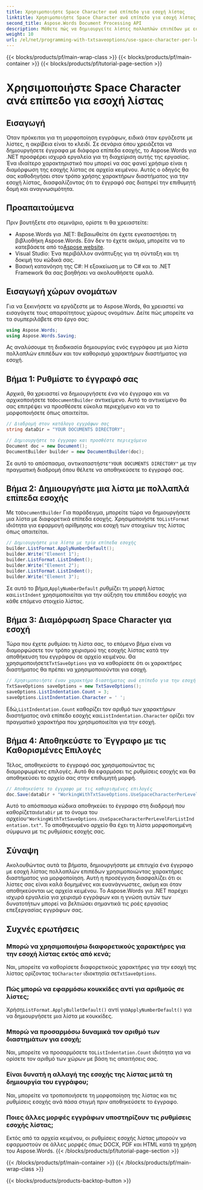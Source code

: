 ```yaml
---
title: Χρησιμοποιήστε Space Character ανά επίπεδο για εσοχή λίστας
linktitle: Χρησιμοποιήστε Space Character ανά επίπεδο για εσοχή λίστας
second_title: Aspose.Words Document Processing API
description: Μάθετε πώς να δημιουργείτε λίστες πολλαπλών επιπέδων με εσοχή χαρακτήρων διαστήματος στο Aspose.Words για .NET. Οδηγός βήμα προς βήμα για ακριβή μορφοποίηση εγγράφων.
weight: 10
url: /el/net/programming-with-txtsaveoptions/use-space-character-per-level-for-list-indentation/
---
```


{{< blocks/products/pf/main-wrap-class >}}
{{< blocks/products/pf/main-container >}}
{{< blocks/products/pf/tutorial-page-section >}}

# Χρησιμοποιήστε Space Character ανά επίπεδο για εσοχή λίστας

## Εισαγωγή

Όταν πρόκειται για τη μορφοποίηση εγγράφων, ειδικά όταν εργάζεστε με λίστες, η ακρίβεια είναι το κλειδί. Σε σενάρια όπου χρειάζεται να δημιουργήσετε έγγραφα με διάφορα επίπεδα εσοχής, το Aspose.Words για .NET προσφέρει ισχυρά εργαλεία για τη διαχείριση αυτής της εργασίας. Ένα ιδιαίτερο χαρακτηριστικό που μπορεί να σας φανεί χρήσιμο είναι η διαμόρφωση της εσοχής λίστας σε αρχεία κειμένου. Αυτός ο οδηγός θα σας καθοδηγήσει στον τρόπο χρήσης χαρακτήρων διαστήματος για την εσοχή λίστας, διασφαλίζοντας ότι το έγγραφό σας διατηρεί την επιθυμητή δομή και αναγνωσιμότητα.

## Προαπαιτούμενα

Πριν βουτήξετε στο σεμινάριο, ορίστε τι θα χρειαστείτε:

-  Aspose.Words για .NET: Βεβαιωθείτε ότι έχετε εγκαταστήσει τη βιβλιοθήκη Aspose.Words. Εάν δεν το έχετε ακόμα, μπορείτε να το κατεβάσετε από το[Aspose website](https://releases.aspose.com/words/net/).
- Visual Studio: Ένα περιβάλλον ανάπτυξης για τη σύνταξη και τη δοκιμή του κώδικά σας.
- Βασική κατανόηση της C#: Η εξοικείωση με το C# και το .NET Framework θα σας βοηθήσει να ακολουθήσετε ομαλά.

## Εισαγωγή χώρων ονομάτων

Για να ξεκινήσετε να εργάζεστε με το Aspose.Words, θα χρειαστεί να εισαγάγετε τους απαραίτητους χώρους ονομάτων. Δείτε πώς μπορείτε να τα συμπεριλάβετε στο έργο σας:

```csharp
using Aspose.Words;
using Aspose.Words.Saving;
```

Ας αναλύσουμε τη διαδικασία δημιουργίας ενός εγγράφου με μια λίστα πολλαπλών επιπέδων και τον καθορισμό χαρακτήρων διαστήματος για εσοχή. 

## Βήμα 1: Ρυθμίστε το έγγραφό σας

 Αρχικά, θα χρειαστεί να δημιουργήσετε ένα νέο έγγραφο και να αρχικοποιήσετε το`DocumentBuilder` αντικείμενο. Αυτό το αντικείμενο θα σας επιτρέψει να προσθέσετε εύκολα περιεχόμενο και να το μορφοποιήσετε όπως απαιτείται.

```csharp
// Διαδρομή στον κατάλογο εγγράφων σας
string dataDir = "YOUR DOCUMENTS DIRECTORY";

// Δημιουργήστε το έγγραφο και προσθέστε περιεχόμενο
Document doc = new Document();
DocumentBuilder builder = new DocumentBuilder(doc);
```

 Σε αυτό το απόσπασμα, αντικαταστήστε`"YOUR DOCUMENTS DIRECTORY"` με την πραγματική διαδρομή όπου θέλετε να αποθηκεύσετε το έγγραφό σας.

## Βήμα 2: Δημιουργήστε μια λίστα με πολλαπλά επίπεδα εσοχής

 Με το`DocumentBuilder` Για παράδειγμα, μπορείτε τώρα να δημιουργήσετε μια λίστα με διαφορετικά επίπεδα εσοχής. Χρησιμοποιήστε το`ListFormat` ιδιότητα για εφαρμογή αρίθμησης και εσοχή των στοιχείων της λίστας όπως απαιτείται.

```csharp
// Δημιουργήστε μια λίστα με τρία επίπεδα εσοχής
builder.ListFormat.ApplyNumberDefault();
builder.Write("Element 1");
builder.ListFormat.ListIndent();
builder.Write("Element 2");
builder.ListFormat.ListIndent();
builder.Write("Element 3");
```

 Σε αυτό το βήμα,`ApplyNumberDefault` ρυθμίζει τη μορφή λίστας και`ListIndent` χρησιμοποιείται για την αύξηση του επιπέδου εσοχής για κάθε επόμενο στοιχείο λίστας.

## Βήμα 3: Διαμόρφωση Space Character για εσοχή

Τώρα που έχετε ρυθμίσει τη λίστα σας, το επόμενο βήμα είναι να διαμορφώσετε τον τρόπο χειρισμού της εσοχής λίστας κατά την αποθήκευση του εγγράφου σε αρχείο κειμένου. Θα χρησιμοποιήσετε`TxtSaveOptions` για να καθορίσετε ότι οι χαρακτήρες διαστήματος θα πρέπει να χρησιμοποιούνται για εσοχή.

```csharp
// Χρησιμοποιήστε έναν χαρακτήρα διαστήματος ανά επίπεδο για την εσοχή της λίστας
TxtSaveOptions saveOptions = new TxtSaveOptions();
saveOptions.ListIndentation.Count = 3;
saveOptions.ListIndentation.Character = ' ';
```

 Εδώ,`ListIndentation.Count` καθορίζει τον αριθμό των χαρακτήρων διαστήματος ανά επίπεδο εσοχής και`ListIndentation.Character` ορίζει τον πραγματικό χαρακτήρα που χρησιμοποιείται για την εσοχή.

## Βήμα 4: Αποθηκεύστε το Έγγραφο με τις Καθορισμένες Επιλογές

Τέλος, αποθηκεύστε το έγγραφό σας χρησιμοποιώντας τις διαμορφωμένες επιλογές. Αυτό θα εφαρμόσει τις ρυθμίσεις εσοχής και θα αποθηκεύσει το αρχείο σας στην επιθυμητή μορφή.

```csharp
// Αποθηκεύστε το έγγραφο με τις καθορισμένες επιλογές
doc.Save(dataDir + "WorkingWithTxtSaveOptions.UseSpaceCharacterPerLevelForListIndentation.txt", saveOptions);
```

 Αυτό το απόσπασμα κώδικα αποθηκεύει το έγγραφο στη διαδρομή που καθορίζεται`dataDir` με το όνομα του αρχείου`"WorkingWithTxtSaveOptions.UseSpaceCharacterPerLevelForListIndentation.txt"`. Το αποθηκευμένο αρχείο θα έχει τη λίστα μορφοποιημένη σύμφωνα με τις ρυθμίσεις εσοχής σας.

## Σύναψη

Ακολουθώντας αυτά τα βήματα, δημιουργήσατε με επιτυχία ένα έγγραφο με εσοχή λίστας πολλαπλών επιπέδων χρησιμοποιώντας χαρακτήρες διαστήματος για μορφοποίηση. Αυτή η προσέγγιση διασφαλίζει ότι οι λίστες σας είναι καλά δομημένες και ευανάγνωστες, ακόμη και όταν αποθηκεύονται ως αρχεία κειμένου. Το Aspose.Words για .NET παρέχει ισχυρά εργαλεία για χειρισμό εγγράφων και η γνώση αυτών των δυνατοτήτων μπορεί να βελτιώσει σημαντικά τις ροές εργασίας επεξεργασίας εγγράφων σας.

## Συχνές ερωτήσεις

### Μπορώ να χρησιμοποιήσω διαφορετικούς χαρακτήρες για την εσοχή λίστας εκτός από κενά;
 Ναι, μπορείτε να καθορίσετε διαφορετικούς χαρακτήρες για την εσοχή της λίστας ορίζοντας το`Character` ιδιοκτησία σε`TxtSaveOptions`.

### Πώς μπορώ να εφαρμόσω κουκκίδες αντί για αριθμούς σε λίστες;
 Χρήση`ListFormat.ApplyBulletDefault()` αντί για`ApplyNumberDefault()` για να δημιουργήσετε μια λίστα με κουκκίδες.

### Μπορώ να προσαρμόσω δυναμικά τον αριθμό των διαστημάτων για εσοχή;
 Ναι, μπορείτε να προσαρμόσετε το`ListIndentation.Count` ιδιότητα για να ορίσετε τον αριθμό των χώρων με βάση τις απαιτήσεις σας.

### Είναι δυνατή η αλλαγή της εσοχής της λίστας μετά τη δημιουργία του εγγράφου;
Ναι, μπορείτε να τροποποιήσετε τη μορφοποίηση της λίστας και τις ρυθμίσεις εσοχής ανά πάσα στιγμή πριν αποθηκεύσετε το έγγραφο.

### Ποιες άλλες μορφές εγγράφων υποστηρίζουν τις ρυθμίσεις εσοχής λίστας;
Εκτός από τα αρχεία κειμένου, οι ρυθμίσεις εσοχής λίστας μπορούν να εφαρμοστούν σε άλλες μορφές όπως DOCX, PDF και HTML κατά τη χρήση του Aspose.Words.
{{< /blocks/products/pf/tutorial-page-section >}}

{{< /blocks/products/pf/main-container >}}
{{< /blocks/products/pf/main-wrap-class >}}

{{< blocks/products/products-backtop-button >}}
